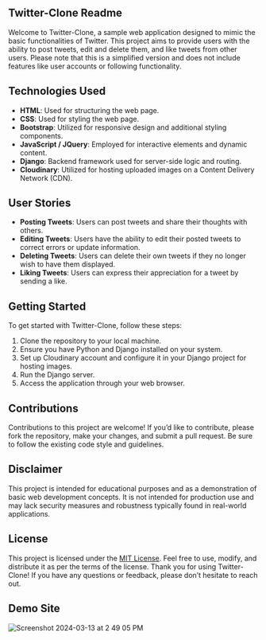 ## Twitter-Clone Readme
Welcome to Twitter-Clone, a sample web application designed to mimic the basic functionalities of Twitter. This project aims to provide users with the ability to post tweets, edit and delete them, and like tweets from other users. Please note that this is a simplified version and does not include features like user accounts or following functionality.
## Technologies Used
- **HTML**: Used for structuring the web page.
- **CSS**: Used for styling the web page.
- **Bootstrap**: Utilized for responsive design and additional styling components.
- **JavaScript / JQuery**: Employed for interactive elements and dynamic content.
- **Django**: Backend framework used for server-side logic and routing.
- **Cloudinary**: Utilized for hosting uploaded images on a Content Delivery Network (CDN).
## User Stories
- **Posting Tweets**: Users can post tweets and share their thoughts with others.
- **Editing Tweets**: Users have the ability to edit their posted tweets to correct errors or update information.
- **Deleting Tweets**: Users can delete their own tweets if they no longer wish to have them displayed.
- **Liking Tweets**: Users can express their appreciation for a tweet by sending a like.
## Getting Started
To get started with Twitter-Clone, follow these steps:
1. Clone the repository to your local machine.
2. Ensure you have Python and Django installed on your system.
3. Set up Cloudinary account and configure it in your Django project for hosting images.
4. Run the Django server.
5. Access the application through your web browser.
## Contributions
Contributions to this project are welcome! If you’d like to contribute, please fork the repository, make your changes, and submit a pull request. Be sure to follow the existing code style and guidelines.
## Disclaimer
This project is intended for educational purposes and as a demonstration of basic web development concepts. It is not intended for production use and may lack security measures and robustness typically found in real-world applications.
## License
This project is licensed under the [MIT License](LICENSE). Feel free to use, modify, and distribute it as per the terms of the license.
Thank you for using Twitter-Clone! If you have any questions or feedback, please don’t hesitate to reach out.
## Demo Site
![Screenshot 2024-03-13 at 2 49 05 PM](https://github.com/Karthi905968/Twitter-Clone/assets/144101745/a10e2af0-5366-40d7-8b9d-68907f2d91e9)








